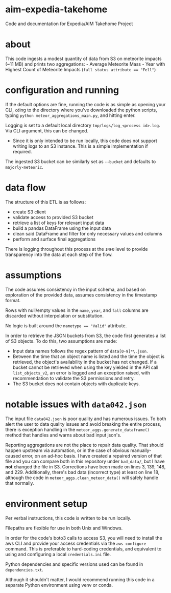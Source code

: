 # aim-expedia-takehome

Code and documentation for Expedia/AIM Takehome Project

# about

This code ingests a modest quantity of data from S3 on meteorite impacts (\~11 MB) and prints two aggregations:
	- Average Meteorite Mass
	- Year with Highest Count of Meteorite Impacts (`fall status attribute == "Fell"`)

# configuration and running

If the default options are fine, running the code is as simple as opening your CLI, `cd`ing to the directory where you've downloaded the python scripts, typing `python meteor_aggregations_main.py`, and hitting enter.

Logging is set to a default local directory `tmp/logs/log_<process id>.log`. Via CLI argument, this can be changed.
- Since it is only intended to be run locally, this code does not support writing logs to an S3 instance. This is a simple implementation if required.

The ingested S3 bucket can be similarly set as `--bucket` and defaults to `majorly-meteoric`.

# data flow

The structure of this ETL is as follows:
- create S3 client
- validate access to provided S3 bucket
- retrieve a list of keys for relevant input data
- build a pandas DataFrame using the input data
- clean said DataFrame and filter for only necessary values and columns
- perform and surface final aggregations

There is logging throughout this process at the `INFO` level to provide transparency into the data at each step of the flow.

# assumptions

The code assumes consistency in the input schema, and based on exploration of the provided data, assumes consistency in the timestamp format.

Rows with null/empty values in the `name`, `year`, and `fall` columns are discarded without interpolation or substitution.

No logic is built around the `nametype == "Valid"` attribute.

In order to retrieve the JSON buckets from S3, the code first generates a list of S3 objects. To do this, two assumptions are made:
- Input data names follows the regex pattern of `data[0-9]*\.json`.
- Between the time that an object name is listed and the time the object is retrieved, the object's availability in the bucket has not changed. If a bucket cannot be retrieved when using the key yielded in the API call `list_objects_v2`, an error is logged and an exception raised, with recommendation to validate the S3 permissions and retry.
- The S3 bucket does not contain objects with duplicate keys.

# notable issues with `data042.json`

The input file `data042.json` is poor quality and has numerous issues. To both alert the user to data quality issues and avoid breaking the entire process, there is exception handling in the `meteor_aggs.generate_dataframe()` method that handles and warns about bad input json's.

Reporting aggregations are not the place to repair data quality. That should happen upstream via automation, or in the case of obvious manually-caused error, on an ad-hoc basis. I have created a repaired version of that file and you can compare both in this repository under `bad_data/`, but I have **not** changed the file in S3. Corrections have been made on lines 3, 139, 148, and 229. Additionally, there's bad data (incorrect type) at least on line 18, although the code in `meteor_aggs.clean_meteor_data()` will safely handle that normally.

# environment setup

Per verbal instructions, this code is written to be run locally.

Filepaths are flexible for use in both Unix and Windows.

In order for the code's boto3 calls to access S3, you will need to install the aws CLI and provide your access credentials via the `aws configure` command.
	This is preferable to hard-coding credentials, and equivalent to using and configuring a local `credentials.ini` file.

Python dependencies and specific versions used can be found in `dependencies.txt`.

Although it shouldn't matter, I would recommend running this code in a separate Python environment using venv or conda.
